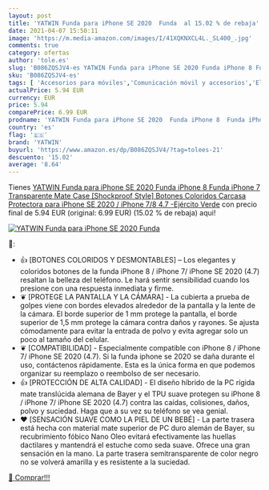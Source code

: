 ```yaml
---
layout: post
title: 'YATWIN Funda para iPhone SE 2020  Funda  al 15.02 % de rebaja'
date: 2021-04-07 15:50:11
image: 'https://m.media-amazon.com/images/I/41XQKNXCL4L._SL400_.jpg'
comments: true
category: ofertas
author: 'tole.es'
slug: 'B086ZQSJV4-es YATWIN Funda para iPhone SE 2020 Funda iPhone 8 Funda...'
sku: 'B086ZQSJV4-es'
tags: [ 'Accesorios para móviles','Comunicación móvil y accesorios','Electrónica','Fundas y carcasas para teléfonos móviles','iphone','yatwin', ]
actualPrice: 5.94 EUR
currency: EUR
price: 5.94
comparePrice: 6.99 EUR
prodname: 'YATWIN Funda para iPhone SE 2020  Funda iPhone 8  Funda iPhone 7 Transparente Mate Case  [Shockproof Style] Botones Coloridos  Carcasa Protectora para iPhone SE 2020 / iPhone 7/8 4.7  -Ejército Verde'
country: 'es'
flag: '🇪🇸'
brand: 'YATWIN'
buyurl: 'https://www.amazon.es/dp/B086ZQSJV4/?tag=tolees-21'
descuento: '15.02'
average: '8.64'
---
```


Tienes [YATWIN Funda para iPhone SE 2020  Funda iPhone 8  Funda iPhone 7 Transparente Mate Case  [Shockproof Style] Botones Coloridos  Carcasa Protectora para iPhone SE 2020 / iPhone 7/8 4.7  -Ejército Verde](https://www.amazon.es/dp/B086ZQSJV4/?tag=tolees-21) con precio final de  5.94 EUR (original: 6.99 EUR) (15.02 %  de rebaja) aqui!

[![YATWIN Funda para iPhone SE 2020  Funda ](https://m.media-amazon.com/images/I/41XQKNXCL4L._SL400_.jpg)](https://www.amazon.es/dp/B086ZQSJV4/?tag=tolees-21)

🔎:

- 👍 [BOTONES COLORIDOS Y DESMONTABLES] – Los elegantes y coloridos botones de la funda iPhone 8 / iPhone 7/ iPhone SE 2020 (4.7) resaltan la belleza del teléfono. Le hará sentir sensibilidad cuando los presione con una respuesta inmediata y firme.
- ❦ [PROTEGE LA PANTALLA Y LA CÁMARA] - La cubierta a prueba de golpes viene con bordes elevados alrededor de la pantalla y la lente de la cámara. El borde superior de 1 mm protege la pantalla, el borde superior de 1,5 mm protege la cámara contra daños y rayones. Se ajusta cómodamente para evitar la entrada de polvo y evita agregar solo un poco al tamaño del celular.
- ❦ [COMPATIBILIDAD] - Especialmente compatible con iPhone 8 / iPhone 7/ iPhone SE 2020 (4.7). Si la funda iphone se 2020 se daña durante el uso, contáctenos rápidamente. Esta es la única forma en que podemos organizar su reemplazo o reembolso de ser necesario.
- 👍 [PROTECCIÓN DE ALTA CALIDAD] - El diseño híbrido de la PC rígida mate translúcida alemana de Bayer y el TPU suave protegen su iPhone 8 / iPhone 7/ iPhone SE 2020 (4.7) contra las caídas, colisiones, daños, polvo y suciedad. Haga que a su vez su teléfono se vea genial.
- ❤️ [SENSACIÓN SUAVE COMO LA PIEL DE UN BEBÉ] - La parte trasera está hecha con material mate superior de PC duro alemán de Bayer, su recubrimiento fóbico Nano Oleo evitará efectivamente las huellas dactilares y mantendrá el estuche como seda suave. Ofrece una gran sensación en la mano. La parte trasera semitransparente de color negro no se volverá amarilla y es resistente a la suciedad.

[🛒 Comprar!!!](https://www.amazon.es/dp/B086ZQSJV4/?tag=tolees-21)

